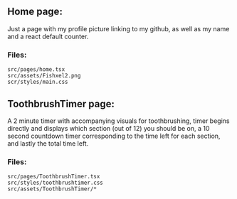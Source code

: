 ## Home page:
Just a page with my profile picture linking to my github, as well as my name and a react default counter.

### Files:
    src/pages/home.tsx
    src/assets/Fishxel2.png
    scr/styles/main.css


## ToothbrushTimer page:
A 2 minute timer with accompanying visuals for toothbrushing, timer begins directly and displays which section (out of 12) you should be on, a 10 second countdown timer corresponding to the time left for each section, and lastly the total time left.

### Files:
    src/pages/ToothbrushTimer.tsx
    src/styles/toothbrushtimer.css
    src/assets/ToothbrushTimer/*
